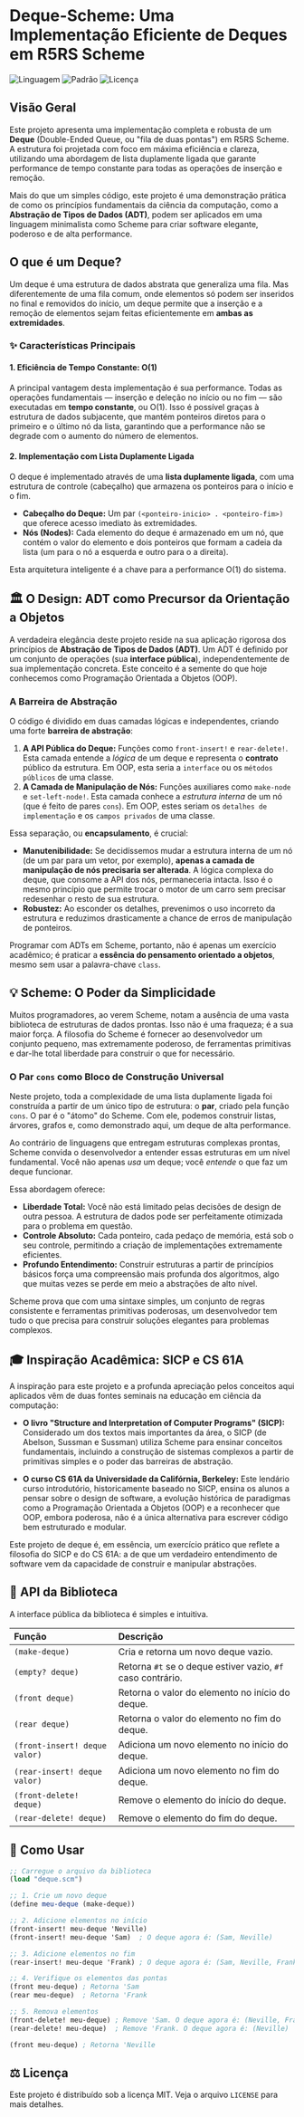 # Deque-Scheme: Uma Implementação Eficiente de Deques em R5RS Scheme

![Linguagem](https://img.shields.io/badge/linguagem-Scheme-blue.svg)
![Padrão](https://img.shields.io/badge/padrão-R5RS-orange.svg)
![Licença](https://img.shields.io/badge/licença-MIT-green.svg)

## Visão Geral

Este projeto apresenta uma implementação completa e robusta de um **Deque** (Double-Ended Queue, ou "fila de duas pontas") em R5RS Scheme. A estrutura foi projetada com foco em máxima eficiência e clareza, utilizando uma abordagem de lista duplamente ligada que garante performance de tempo constante para todas as operações de inserção e remoção.

Mais do que um simples código, este projeto é uma demonstração prática de como os princípios fundamentais da ciência da computação, como a **Abstração de Tipos de Dados (ADT)**, podem ser aplicados em uma linguagem minimalista como Scheme para criar software elegante, poderoso e de alta performance.

## O que é um Deque?

Um deque é uma estrutura de dados abstrata que generaliza uma fila. Mas diferentemente de uma fila comum, onde elementos só podem ser inseridos no final e removidos do início, um deque permite que a inserção e a remoção de elementos sejam feitas eficientemente em **ambas as extremidades**.

### ✨ Características Principais

#### 1. Eficiência de Tempo Constante: O(1)

A principal vantagem desta implementação é sua performance. Todas as operações fundamentais — inserção e deleção no início ou no fim — são executadas em **tempo constante**, ou O(1). Isso é possível graças à estrutura de dados subjacente, que mantém ponteiros diretos para o primeiro e o último nó da lista, garantindo que a performance não se degrade com o aumento do número de elementos.

#### 2. Implementação com Lista Duplamente Ligada

O deque é implementado através de uma **lista duplamente ligada**, com uma estrutura de controle (cabeçalho) que armazena os ponteiros para o início e o fim.

* **Cabeçalho do Deque:** Um par `(<ponteiro-inicio> . <ponteiro-fim>)` que oferece acesso imediato às extremidades.
* **Nós (Nodes):** Cada elemento do deque é armazenado em um nó, que contém o valor do elemento e dois ponteiros que formam a cadeia da lista (um para o nó a esquerda e outro para o a direita).

Esta arquitetura inteligente é a chave para a performance O(1) do sistema.

## 🏛️ O Design: ADT como Precursor da Orientação a Objetos

A verdadeira elegância deste projeto reside na sua aplicação rigorosa dos princípios de **Abstração de Tipos de Dados (ADT)**. Um ADT é definido por um conjunto de operações (sua **interface pública**), independentemente de sua implementação concreta. Este conceito é a semente do que hoje conhecemos como Programação Orientada a Objetos (OOP).

### A Barreira de Abstração

O código é dividido em duas camadas lógicas e independentes, criando uma forte **barreira de abstração**:

1.  **A API Pública do Deque:** Funções como `front-insert!` e `rear-delete!`. Esta camada entende a *lógica* de um deque e representa o **contrato** público da estrutura. Em OOP, esta seria a `interface` ou os `métodos públicos` de uma classe.
2.  **A Camada de Manipulação de Nós:** Funções auxiliares como `make-node` e `set-left-node!`. Esta camada conhece a *estrutura interna* de um nó (que é feito de pares `cons`). Em OOP, estes seriam os `detalhes de implementação` e os `campos privados` de uma classe.

Essa separação, ou **encapsulamento**, é crucial:

* **Manutenibilidade:** Se decidíssemos mudar a estrutura interna de um nó (de um par para um vetor, por exemplo), **apenas a camada de manipulação de nós precisaria ser alterada**. A lógica complexa do deque, que consome a API dos nós, permaneceria intacta. Isso é o mesmo princípio que permite trocar o motor de um carro sem precisar redesenhar o resto de sua estrutura.
* **Robustez:** Ao esconder os detalhes, prevenimos o uso incorreto da estrutura e reduzimos drasticamente a chance de erros de manipulação de ponteiros.

Programar com ADTs em Scheme, portanto, não é apenas um exercício acadêmico; é praticar a **essência do pensamento orientado a objetos**, mesmo sem usar a palavra-chave `class`.

## 💡 Scheme: O Poder da Simplicidade

Muitos programadores, ao verem Scheme, notam a ausência de uma vasta biblioteca de estruturas de dados prontas. Isso não é uma fraqueza; é a sua maior força. A filosofia do Scheme é fornecer ao desenvolvedor um conjunto pequeno, mas extremamente poderoso, de ferramentas primitivas e dar-lhe total liberdade para construir o que for necessário.

### O Par `cons` como Bloco de Construção Universal

Neste projeto, toda a complexidade de uma lista duplamente ligada foi construída a partir de um único tipo de estrutura: o **par**, criado pela função `cons`. O par é o "átomo" do Scheme. Com ele, podemos construir listas, árvores, grafos e, como demonstrado aqui, um deque de alta performance.

Ao contrário de linguagens que entregam estruturas complexas prontas, Scheme convida o desenvolvedor a entender essas estruturas em um nível fundamental. Você não apenas *usa* um deque; você *entende* o que faz um deque funcionar.

Essa abordagem oferece:

* **Liberdade Total:** Você não está limitado pelas decisões de design de outra pessoa. A estrutura de dados pode ser perfeitamente otimizada para o problema em questão.
* **Controle Absoluto:** Cada ponteiro, cada pedaço de memória, está sob o seu controle, permitindo a criação de implementações extremamente eficientes.
* **Profundo Entendimento:** Construir estruturas a partir de princípios básicos força uma compreensão mais profunda dos algoritmos, algo que muitas vezes se perde em meio a abstrações de alto nível.

Scheme prova que com uma sintaxe simples, um conjunto de regras consistente e ferramentas primitivas poderosas, um desenvolvedor tem tudo o que precisa para construir soluções elegantes para problemas complexos.

## 🎓 Inspiração Acadêmica: SICP e CS 61A

A inspiração para este projeto e a profunda apreciação pelos conceitos aqui aplicados vêm de duas fontes seminais na educação em ciência da computação:

* **O livro "Structure and Interpretation of Computer Programs" (SICP):** Considerado um dos textos mais importantes da área, o SICP (de Abelson, Sussman e Sussman) utiliza Scheme para ensinar conceitos fundamentais, incluindo a construção de sistemas complexos a partir de primitivas simples e o poder das barreiras de abstração.

* **O curso CS 61A da Universidade da Califórnia, Berkeley:** Este lendário curso introdutório, historicamente baseado no SICP, ensina os alunos a pensar sobre o design de software, a evolução histórica de paradigmas como a Programação Orientada a Objetos (OOP) e a reconhecer que OOP, embora poderosa, não é a única alternativa para escrever código bem estruturado e modular.

Este projeto de deque é, em essência, um exercício prático que reflete a filosofia do SICP e do CS 61A: a de que um verdadeiro entendimento de software vem da capacidade de construir e manipular abstrações.

## 📖 API da Biblioteca

A interface pública da biblioteca é simples e intuitiva.

| Função                  | Descrição                                         |
| :---------------------- | :------------------------------------------------ |
| `(make-deque)`          | Cria e retorna um novo deque vazio.               |
| `(empty? deque)`        | Retorna `#t` se o deque estiver vazio, `#f` caso contrário. |
| `(front deque)`         | Retorna o valor do elemento no início do deque.   |
| `(rear deque)`          | Retorna o valor do elemento no fim do deque.      |
| `(front-insert! deque valor)` | Adiciona um novo elemento no início do deque.     |
| `(rear-insert! deque valor)`  | Adiciona um novo elemento no fim do deque.        |
| `(front-delete! deque)` | Remove o elemento do início do deque.             |
| `(rear-delete! deque)`  | Remove o elemento do fim do deque.                |

## 🚀 Como Usar

```scheme
;; Carregue o arquivo da biblioteca
(load "deque.scm")

;; 1. Crie um novo deque
(define meu-deque (make-deque))

;; 2. Adicione elementos no início
(front-insert! meu-deque 'Neville)
(front-insert! meu-deque 'Sam)  ; O deque agora é: (Sam, Neville)

;; 3. Adicione elementos no fim
(rear-insert! meu-deque 'Frank) ; O deque agora é: (Sam, Neville, Frank)

;; 4. Verifique os elementos das pontas
(front meu-deque) ; Retorna 'Sam
(rear meu-deque)  ; Retorna 'Frank

;; 5. Remova elementos
(front-delete! meu-deque) ; Remove 'Sam. O deque agora é: (Neville, Frank)
(rear-delete! meu-deque)  ; Remove 'Frank. O deque agora é: (Neville)

(front meu-deque) ; Retorna 'Neville
```

## ⚖️ Licença

Este projeto é distribuído sob a licença MIT. Veja o arquivo `LICENSE` para mais detalhes.

